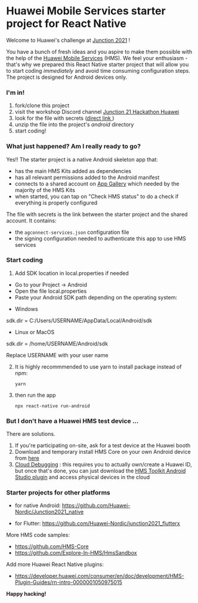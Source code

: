 # Huawei Mobile Services starter project for React Native
Welcome to Huawei's challenge at [Junction 2021]() !

You have a bunch of fresh ideas and you aspire to make them possible with the help of the [Huawei Mobile Services](https://developer.huawei.com/consumer/en/hms) (HMS). We feel your enthusiasm - that's why we prepared this React Native starter project that will allow you to start coding *immediately* and avoid time consuming configuration steps. The project is designed for Android devices only.



### I'm in!

1. fork/clone this project
2. visit the workshop Discord channel [Junction 21 Hackathon Huawei](https://discord.gg/8ZSdWKmzDS) 
3. look for the file with secrets ([direct link ]())
4. unzip the file into the project's *android* directory
5. start coding!



### What just happened? Am I really ready to go?

Yes!! The starter project is a native Android skeleton app that:

- has the main HMS Kits added as dependencies 
- has all relevant permissions added to the Android manifest
- connects to a shared account on [App Gallery](https://consumer.huawei.com/en/mobileservices/appgallery/) which needed by the majority of the HMS Kits
- when started, you can tap on "Check HMS status" to do a check if everything is properly configured

The file with secrets is the link between the starter project and the shared account. It contains:

- the `agconnect-services.json` configuration file
- the signing configuration needed to authenticate this app to use HMS services

### Start coding
1. Add  SDK location in local.properties if needed
- Go to your Project -> Android
- Open the file local.properties
- Paste your Android SDK path depending on the operating system:
+ Windows

sdk.dir = C:/Users/USERNAME/AppData/Local/Android/sdk

+ Linux or MacOS

sdk.dir = /home/USERNAME/Android/sdk

Replace USERNAME with your user name

2. It is highly recommmended to use yarn to install package instead of npm:
    ```
    yarn 
    ```
3. then run the app

    ```
    npx react-native run-android
    ```

### But I don't have a Huawei HMS test device ...

There are solutions.

1. If you're participating on-site, ask for a test device at the Huawei booth
2. Download and temporary install HMS Core on your own Android device from [here](https://appgallery.cloud.huawei.com/appdl/C10132067)
3. [Cloud Debugging](https://developer.huawei.com/consumer/en/doc/development/Tools-Guides/CloudDebugging-introduction) : this requires you to actually own/create a Huawei ID, but once that's done, you can just download the [HMS Toolkit Android Studio plugin](https://developer.huawei.com/consumer/en/doc/development/Tools-Guides/installation-0000001050145206) and access physical devices in the cloud



### Starter projects for other platforms

- for native Android: https://github.com/Huawei-Nordic/Junction2021_native

- for Flutter: https://github.com/Huawei-Nordic/junction2021_flutterx

  

More HMS code samples:

- https://github.com/HMS-Core 
- https://github.com/Explore-In-HMS/HmsSandbox

Add more Huawei React Native plugins:
- https://developer.huawei.com/consumer/en/doc/development/HMS-Plugin-Guides/rn-intro-0000001050975015


**Happy hacking!**
